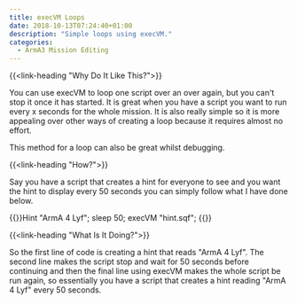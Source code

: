 ```yaml
---
title: execVM Loops
date: 2018-10-13T07:24:40+01:00
description: "Simple loops using execVM."
categories:
  - ArmA3 Mission Editing
---
```


{{<link-heading "Why Do It Like This?">}}

You can use execVM to loop one script over an over again,
but you can't stop it once it has started. It is great when you
have a script you want to run every x seconds for the whole mission.
It is also really simple so it is more appealing over other ways of
creating a loop because it requires almost no effort.

This method for a loop can also be great whilst debugging.

{{<link-heading "How?">}}

Say you have a script that creates a hint for everyone to see and you want the hint to display every 50 seconds you can simply follow what I have done below.

{{<highlight C>}}Hint "ArmA 4 Lyf";
sleep 50;
execVM "hint.sqf";
{{</highlight>}}

{{<link-heading "What Is It Doing?">}}

So the first line of code is creating a hint that reads "ArmA 4 Lyf". The second line makes the script stop and wait for 50 seconds before continuing and then the final line using execVM makes the whole script be run again, so essentially you have a script that creates a hint reading "ArmA 4 Lyf" every 50 seconds.
